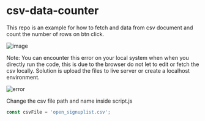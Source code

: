 # csv-data-counter
This repo is an example for how to fetch and data from csv document and count the number of rows on btn click.

![image](https://github.com/web-dev-nav/csv-data-counter/assets/110724391/77617693-97e5-49e7-ac19-82e2eced788d)

Note: You can encounter this error on your local system when when you directly run the code, this is due to the browser do not let to edit or fetch the csv locally. Solution is upload the files to live server or create a localhost environment. 

![error](https://github.com/web-dev-nav/csv-data-counter/assets/110724391/90cdeb45-3b44-407e-a1e2-68c4ddcae8f5)

Change the csv file path and name inside script.js
```js
const csvFile = 'open_signuplist.csv'; 
```
